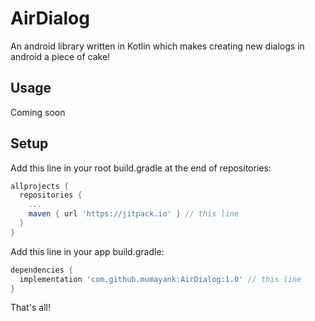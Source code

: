 # AirDialog
An android library written in Kotlin which makes creating new dialogs in android a piece of cake!

## Usage
Coming soon

## Setup
Add this line in your root build.gradle at the end of repositories:

```gradle
allprojects {
  repositories {
    ...
    maven { url 'https://jitpack.io' } // this line
  }
}
  ```
Add this line in your app build.gradle:
```gradle
dependencies {
  implementation 'com.github.mumayank:AirDialog:1.0' // this line
}
```

That's all!
